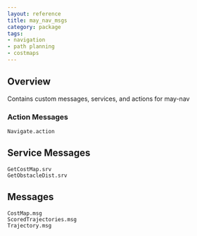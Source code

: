 ```yaml
---
layout: reference
title: may_nav_msgs
category: package
tags: 
- navigation
- path planning
- costmaps
---
```


## Overview
Contains custom messages, services, and actions for may-nav

### Action Messages
``Navigate.action``  

## Service Messages
``GetCostMap.srv``  
``GetObstacleDist.srv``  

## Messages
``CostMap.msg``  
``ScoredTrajectories.msg``  
``Trajectory.msg``  

